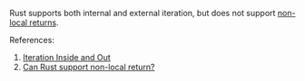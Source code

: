 Rust supports both internal and external iteration, but does not support [non-local returns](https://yehudakatz.com/2010/02/07/the-building-blocks-of-ruby/).

References:

1. [Iteration Inside and Out](https://journal.stuffwithstuff.com/2013/01/13/iteration-inside-and-out/)
2. [Can Rust support non-local return?](https://internals.rust-lang.org/t/can-rust-support-non-local-return/15929)
